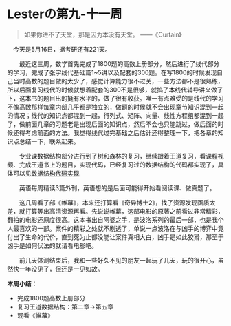 # Lesterの第九-十一周

>  如果你进不了天堂，那是因为本没有天堂。  ——《Curtain》

&emsp;今天是5月16日，据考研还有221天。

&emsp;&emsp;最近这三周，数学首先完成了1800题的高数上册部分，然后进行了线代部分的学习，完成了张宇线代基础篇1~5讲以及配套的300题。在写1800的时候发现自己当时高数的题目做的太少了，感觉计算能力很不过关，一些方法都不是很熟练，所以后面复习线代的时候就想着配套的300不是很够，就搞了本线代辅导讲义做了下，这本书的题目出的挺有水平的，做了很有收获。唯一有点难受的是线代的学习不像高数那样每章内部几乎都是独立的，做题的时候就不会出现章节知识混到一起的情况；线代的知识点都混到一起，行列式、矩阵、向量、线性方程组都混到一起了，做前面几章的习题老是出现后面的知识点，然后不会也只能跳过，做后面的时候还得考虑前面的方法。我觉得线代过完基础之后估计还得整理一下，把各章的知识点总结一下，联系起来。

&emsp;&emsp;专业课数据结构部分进行到了树和森林的复习，继续跟着王道复习，看课程视频、完成王道书上的题目，实现代码，已经复习过的数据结构的代码都实现了，具体可以见[数据结构代码实现](../demo/ds)

&emsp;&emsp;英语每周精读3篇外刊，英语想的是后面可能得开始看阅读课、做真题了。

&emsp;&emsp;这几周看了部《帷幕》，本来还打算看《奇异博士2》，找了资源发现画质太差，就打算等出高清资源再看。先说说帷幕，这部电影的原著之前看过非常精彩，翻拍的电影还原度很高。这本书出自阿婆之手，是波洛系列的最后一部，也是我个人最喜欢的一部。案件的精彩之处就不剧透了，单说一点波洛在与凶手的博弈中竟付出了生命的代价，直到死为止都没能让案件真相大白，凶手是如此狡猾，那至于凶手是如何伏法的就请看电影吧。

&emsp;&emsp;前几天体测结束后，我和一些好久不见的朋友一起玩了几天，玩的很开心，虽然快一年没见了，但还是一见如故。

**本周小结**：

* 完成1800题高数上册部分
* 复习王道数据结构：第二章&rarr;第五章
* 观看《帷幕》
